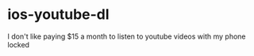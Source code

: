 # ios-youtube-dl
I don't like paying $15 a month to listen to youtube videos with my phone locked 

